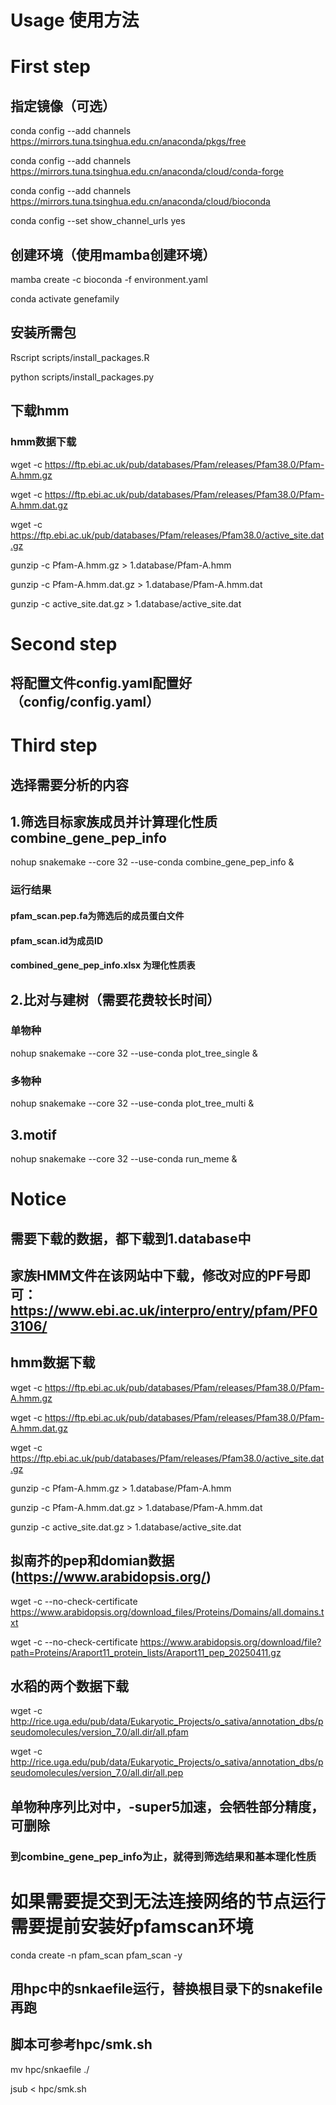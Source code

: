# Usage 使用方法 #
# First step #
## 指定镜像（可选）
conda config --add channels https://mirrors.tuna.tsinghua.edu.cn/anaconda/pkgs/free

conda config --add channels https://mirrors.tuna.tsinghua.edu.cn/anaconda/cloud/conda-forge

conda config --add channels https://mirrors.tuna.tsinghua.edu.cn/anaconda/cloud/bioconda

conda config --set show_channel_urls yes
## 创建环境（使用mamba创建环境）
mamba create -c bioconda -f environment.yaml

conda activate genefamily
## 安装所需包
Rscript scripts/install_packages.R

python scripts/install_packages.py
## 下载hmm
### hmm数据下载
wget -c https://ftp.ebi.ac.uk/pub/databases/Pfam/releases/Pfam38.0/Pfam-A.hmm.gz

wget -c https://ftp.ebi.ac.uk/pub/databases/Pfam/releases/Pfam38.0/Pfam-A.hmm.dat.gz

wget -c https://ftp.ebi.ac.uk/pub/databases/Pfam/releases/Pfam38.0/active_site.dat.gz

gunzip -c Pfam-A.hmm.gz > 1.database/Pfam-A.hmm

gunzip -c Pfam-A.hmm.dat.gz > 1.database/Pfam-A.hmm.dat

gunzip -c active_site.dat.gz > 1.database/active_site.dat

# Second step #
## 将配置文件config.yaml配置好（config/config.yaml）

# Third step #
## 选择需要分析的内容
## 1.筛选目标家族成员并计算理化性质 combine_gene_pep_info
nohup snakemake --core 32 --use-conda combine_gene_pep_info &
### 运行结果
#### pfam_scan.pep.fa为筛选后的成员蛋白文件
#### pfam_scan.id为成员ID
#### combined_gene_pep_info.xlsx 为理化性质表
## 2.比对与建树（需要花费较长时间）
### 单物种
nohup snakemake --core 32 --use-conda plot_tree_single &
### 多物种
nohup snakemake --core 32 --use-conda plot_tree_multi &
## 3.motif
nohup snakemake --core 32 --use-conda run_meme &

# Notice #
## 需要下载的数据，都下载到1.database中 ####
## 家族HMM文件在该网站中下载，修改对应的PF号即可：https://www.ebi.ac.uk/interpro/entry/pfam/PF03106/
## hmm数据下载
wget -c https://ftp.ebi.ac.uk/pub/databases/Pfam/releases/Pfam38.0/Pfam-A.hmm.gz

wget -c https://ftp.ebi.ac.uk/pub/databases/Pfam/releases/Pfam38.0/Pfam-A.hmm.dat.gz

wget -c https://ftp.ebi.ac.uk/pub/databases/Pfam/releases/Pfam38.0/active_site.dat.gz

gunzip -c Pfam-A.hmm.gz > 1.database/Pfam-A.hmm

gunzip -c Pfam-A.hmm.dat.gz > 1.database/Pfam-A.hmm.dat

gunzip -c active_site.dat.gz > 1.database/active_site.dat
## 拟南芥的pep和domian数据(https://www.arabidopsis.org/)
wget -c --no-check-certificate  https://www.arabidopsis.org/download_files/Proteins/Domains/all.domains.txt

wget -c --no-check-certificate  https://www.arabidopsis.org/download/file?path=Proteins/Araport11_protein_lists/Araport11_pep_20250411.gz
## 水稻的两个数据下载
wget -c http://rice.uga.edu/pub/data/Eukaryotic_Projects/o_sativa/annotation_dbs/pseudomolecules/version_7.0/all.dir/all.pfam

wget -c http://rice.uga.edu/pub/data/Eukaryotic_Projects/o_sativa/annotation_dbs/pseudomolecules/version_7.0/all.dir/all.pep
## 单物种序列比对中，-super5加速，会牺牲部分精度，可删除
### 到combine_gene_pep_info为止，就得到筛选结果和基本理化性质

# 如果需要提交到无法连接网络的节点运行需要提前安装好pfamscan环境
conda create -n pfam_scan pfam_scan -y
## 用hpc中的snkaefile运行，替换根目录下的snakefile再跑
## 脚本可参考hpc/smk.sh
mv hpc/snkaefile ./

jsub < hpc/smk.sh
